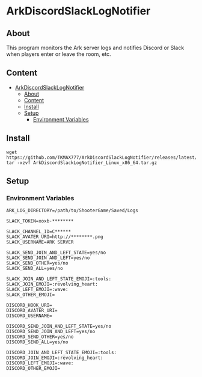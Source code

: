 # ArkDiscordSlackLogNotifier

## About

This program monitors the Ark server logs and notifies Discord or Slack when players enter or leave the room, etc.

## Content

<!-- TOC -->

- [ArkDiscordSlackLogNotifier](#arkdiscordslacklognotifier)
    - [About](#about)
    - [Content](#content)
    - [Install](#install)
    - [Setup](#setup)
        - [Environment Variables](#environment-variables)

<!-- /TOC -->

## Install

```
wget https://github.com/TKMAX777/ArkDiscordSlackLogNotifier/releases/latest/download/ArkDiscordSlackLogNotifier_Linux_x86_64.tar.gz
tar -xzvf ArkDiscordSlackLogNotifier_Linux_x86_64.tar.gz
```

## Setup

### Environment Variables

```
ARK_LOG_DIRECTORY=/path/to/ShooterGame/Saved/Logs

SLACK_TOKEN=xoxb-********

SLACK_CHANNEL_ID=C******
SLACK_AVATER_URI=http://********.png
SLACK_USERNAME=ARK SERVER

SLACK_SEND_JOIN_AND_LEFT_STATE=yes/no
SLACK_SEND_JOIN_AND_LEFT=yes/no
SLACK_SEND_OTHER=yes/no
SLACK_SEND_ALL=yes/no

SLACK_JOIN_AND_LEFT_STATE_EMOJI=:tools: 
SLACK_JOIN_EMOJI=:revolving_heart:
SLACK_LEFT_EMOJI=:wave: 
SLACK_OTHER_EMOJI=

DISCORD_HOOK_URI=
DISCORD_AVATER_URI=
DISCORD_USERNAME=

DISCORD_SEND_JOIN_AND_LEFT_STATE=yes/no
DISCORD_SEND_JOIN_AND_LEFT=yes/no
DISCORD_SEND_OTHER=yes/no
DISCORD_SEND_ALL=yes/no

DISCORD_JOIN_AND_LEFT_STATE_EMOJI=:tools: 
DISCORD_JOIN_EMOJI=:revolving_heart:
DISCORD_LEFT_EMOJI=:wave: 
DISCORD_OTHER_EMOJI=
```
